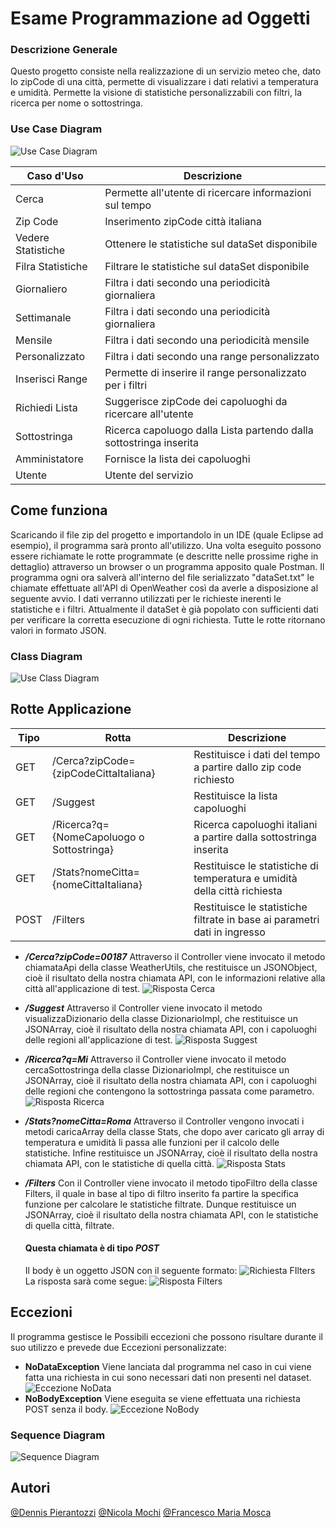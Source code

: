 # Esame Programmazione ad Oggetti
### Descrizione Generale
Questo progetto consiste nella realizzazione di un servizio meteo che, dato lo zipCode di una città, permette di visualizzare i dati relativi a temperatura e umidità.
Permette la visione di statistiche personalizzabili con filtri, la ricerca per nome o sottostringa.

### Use Case Diagram
![Use Case Diagram](/UseCaseDiagram.jpg)

| Caso d'Uso | Descrizione |
| ---------- | ----------- |
| Cerca      | Permette all'utente di ricercare informazioni sul tempo |
| Zip Code   | Inserimento zipCode città italiana |
| Vedere Statistiche | Ottenere le statistiche sul dataSet disponibile |
| Filra Statistiche | Filtrare le statistiche sul dataSet disponibile |
| Giornaliero | Filtra i dati secondo una periodicità giornaliera |
| Settimanale | Filtra i dati secondo una periodicità giornaliera |
| Mensile | Filtra i dati secondo una periodicità mensile |
| Personalizzato | Filtra i dati secondo una range personalizzato |
| Inserisci Range | Permette di inserire il range personalizzato per i filtri |
| Richiedi Lista | Suggerisce zipCode dei capoluoghi da ricercare all'utente |
| Sottostringa | Ricerca capoluogo dalla Lista partendo dalla sottostringa inserita |
| Amministatore | Fornisce la lista dei capoluoghi |
| Utente | Utente del servizio |

## Come funziona
Scaricando il file zip del progetto e importandolo in un IDE (quale Eclipse ad esempio), il programma sarà pronto all'utilizzo.
Una volta eseguito possono essere richiamate le rotte programmate (e descritte nelle prossime righe in dettaglio) attraverso un browser o un programma apposito quale Postman.
Il programma ogni ora salverà all'interno del file serializzato "dataSet.txt" le chiamate effettuate all'API di OpenWeather così da averle a disposizione al seguente avvio. I dati verranno utilizzati per le richieste inerenti le statistiche e i filtri.
Attualmente il dataSet è già popolato con sufficienti dati per verificare la corretta esecuzione di ogni richiesta.
Tutte le rotte ritornano valori in formato JSON.

### Class Diagram
![Use Class Diagram](/Esame_ClassiDiagram.jpg)

## Rotte Applicazione
| Tipo | Rotta | Descrizione |
| ---------- | ----------- | ----------- |
| GET | /Cerca?zipCode={zipCodeCittaItaliana} | Restituisce i dati del tempo a partire dallo zip code richiesto |
| GET | /Suggest | Restituisce la lista capoluoghi |
| GET | /Ricerca?q={NomeCapoluogo o Sottostringa} | Ricerca capoluoghi italiani a partire dalla sottostringa inserita |
| GET | /Stats?nomeCitta={nomeCittaItaliana} | Restituisce le statistiche di temperatura e umidità della città richiesta |
| POST | /Filters | Restituisce le statistiche filtrate in base ai parametri dati in ingresso |

* ***/Cerca?zipCode=00187***
Attraverso il Controller viene invocato il metodo chiamataApi della classe WeatherUtils, che restituisce un JSONObject, cioè il risultato della nostra chiamata API, con le informazioni relative alla città all'applicazione di test.
![Risposta Cerca](/risposta_cerca.jpg)

* ***/Suggest***
Attraverso il Controller viene invocato il metodo visualizzaDizionario della classe DizionarioImpl, che restituisce un JSONArray, cioè il risultato della nostra chiamata API, con i capoluoghi delle regioni all'applicazione di test.
![Risposta Suggest](/risposta_suggest.jpg)

* ***/Ricerca?q=Mi***
Attraverso il Controller viene invocato il metodo cercaSottostringa della classe DizionarioImpl, che restituisce un JSONArray, cioè il risultato della nostra chiamata API, con i capoluoghi delle regioni che contengono la sottostringa passata come parametro.
![Risposta Ricerca](/risposta_ricerca.jpg)

* ***/Stats?nomeCitta=Roma***
Attraverso il Controller vengono invocati i metodi caricaArray della classe Stats, che dopo aver caricato gli array di temperatura e umidità li passa alle funzioni per il calcolo delle statistiche. Infine restituisce un JSONArray, cioè il risultato della nostra chiamata API, con le statistiche di quella città.
![Risposta Stats](/risposta_stats.jpg)

* ***/Filters***
Con il Controller viene invocato il metodo tipoFiltro della classe Filters, il quale in base al tipo di filtro inserito fa partire la specifica funzione per calcolare le statistiche filtrate. Dunque restituisce un JSONArray, cioè il risultato della nostra chiamata API, con le statistiche di quella città, filtrate.
    #### Questa chiamata è di tipo *POST*
    Il body è un oggetto JSON con il seguente formato:
    ![Richiesta FIlters](/filters_request.jpg)
    La risposta sarà come segue:
    ![Risposta Filters](/risposta_filters.jpg)

## Eccezioni
Il programma gestisce le Possibili eccezioni che possono risultare durante il suo utilizzo e prevede due Eccezioni personalizzate:
* **NoDataException**
    Viene lanciata dal programma nel caso in cui viene fatta una richiesta in cui sono necessari dati non presenti nel dataset.
    ![Eccezione NoData](/Eccezione_NoData.jpg)
* **NoBodyException**
    Viene eseguita se viene effettuata una richiesta POST senza il body.
    ![Eccezione NoBody](/Eccezione_NoBody.jpg)

### Sequence Diagram
![Sequence Diagram](/sequenze.jpg)

## Autori
[@Dennis Pierantozzi](https://github.com/DennisPierantozzi)
[@Nicola Mochi](https://github.com/NicolaMochi)
[@Francesco Maria Mosca](https://github.com/francescomariamosca)